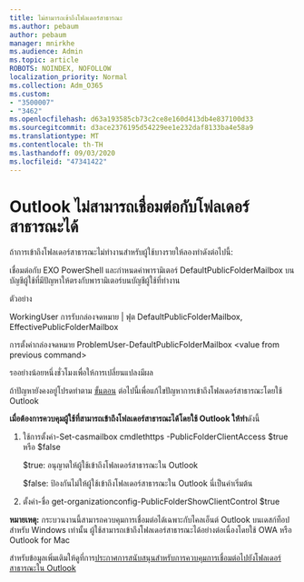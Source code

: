 ```yaml
---
title: ไม่สามารถเข้าถึงโฟลเดอร์สาธารณะ
ms.author: pebaum
author: pebaum
manager: mnirkhe
ms.audience: Admin
ms.topic: article
ROBOTS: NOINDEX, NOFOLLOW
localization_priority: Normal
ms.collection: Adm_O365
ms.custom:
- "3500007"
- "3462"
ms.openlocfilehash: d63a193585cb73c2ce8e160d413db4e837100d33
ms.sourcegitcommit: d3ace2376195d54229ee1e232daf8133ba4e58a9
ms.translationtype: MT
ms.contentlocale: th-TH
ms.lasthandoff: 09/03/2020
ms.locfileid: "47341422"
---
```

# <a name="outlook-cannot-connect-to-public-folders"></a>Outlook ไม่สามารถเชื่อมต่อกับโฟลเดอร์สาธารณะได้

ถ้าการเข้าถึงโฟลเดอร์สาธารณะไม่ทำงานสำหรับผู้ใช้บางรายให้ลองทำดังต่อไปนี้:

เชื่อมต่อกับ EXO PowerShell และกำหนดค่าพารามิเตอร์ DefaultPublicFolderMailbox บนบัญชีผู้ใช้ที่มีปัญหาให้ตรงกับพารามิเตอร์บนบัญชีผู้ใช้ที่ทำงาน

ตัวอย่าง

WorkingUser การรับกล่องจดหมาย | ฟุต DefaultPublicFolderMailbox, EffectivePublicFolderMailbox

การตั้งค่ากล่องจดหมาย ProblemUser-DefaultPublicFolderMailbox \<value from previous command>

รออย่างน้อยหนึ่งชั่วโมงเพื่อให้การเปลี่ยนแปลงมีผล

ถ้าปัญหายังคงอยู่โปรดทำตาม [ขั้นตอน](https://aka.ms/pfcte) ต่อไปนี้เพื่อแก้ไขปัญหาการเข้าถึงโฟลเดอร์สาธารณะโดยใช้ Outlook
 
**เมื่อต้องการควบคุมผู้ใช้ที่สามารถเข้าถึงโฟลเดอร์สาธารณะได้โดยใช้ Outlook ให้ทำ**ดังนี้

1.  ใช้การตั้งค่า-Set-casmailbox cmdlethttps <mailboxname> -PublicFolderClientAccess $true หรือ $false  
      
    $true: อนุญาตให้ผู้ใช้เข้าถึงโฟลเดอร์สาธารณะใน Outlook  
      
    $false: ป้องกันไม่ให้ผู้ใช้เข้าถึงโฟลเดอร์สาธารณะใน Outlook นี่เป็นค่าเริ่มต้น  
        
2.  ตั้งค่า-ชื่อ get-organizationconfig-PublicFolderShowClientControl $true   
      
**หมายเหตุ:** กระบวนงานนี้สามารถควบคุมการเชื่อมต่อได้เฉพาะกับไคลเอ็นต์ Outlook บนเดสก์ท็อปสำหรับ Windows เท่านั้น ผู้ใช้สามารถเข้าถึงโฟลเดอร์สาธารณะได้อย่างต่อเนื่องโดยใช้ OWA หรือ Outlook for Mac
 
สำหรับข้อมูลเพิ่มเติมให้ดูที่การ[ประกาศการสนับสนุนสำหรับการควบคุมการเชื่อมต่อไปยังโฟลเดอร์สาธารณะใน Outlook](https://aka.ms/controlpf)
